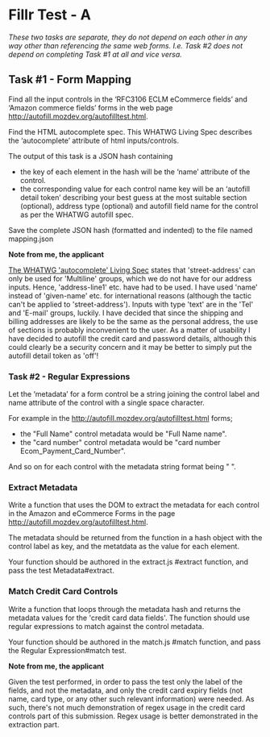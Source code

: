 # Fillr Test - A

_These two tasks are separate, they do not depend on each other in any way other than referencing the same web forms. I.e. Task #2 does not depend on completing Task #1 at all and vice versa._

## Task #1 - Form Mapping

Find all the input controls in the ‘RFC3106 ECLM eCommerce fields’ and ‘Amazon commerce fields’ forms in the web page http://autofill.mozdev.org/autofilltest.html.

Find the HTML autocomplete spec.  This WHATWG Living Spec describes the ‘autocomplete’ attribute of html inputs/controls.

The output of this task is a JSON hash containing

- the key of each element in the hash will be the ‘name’ attribute of the control. 
- the corresponding value for each control name key will be an ‘autofill detail token’ describing your best guess at the most suitable section (optional), address type (optional) and autofill field name for the control as per the WHATWG autofill spec.

Save the complete JSON hash (formatted and indented) to the file named mapping.json

**Note from me, the applicant**

[The WHATWG 'autocomplete' Living Spec](https://html.spec.whatwg.org/#autofill) states that 'street-address' can only be used for 'Multiline' groups, which we do not have for our address inputs. Hence, 'address-line1' etc. have had to be used.
I have used 'name' instead of 'given-name' etc. for international reasons (although the tactic can't be applied to 'street-address').
Inputs with type 'text' are in the 'Tel' and 'E-mail' groups, luckily.
I have decided that since the shipping and billing addresses are likely to be the same as the personal address, the use of sections is probably inconvenient to the user.
As a matter of usability I have decided to autofill the credit card and password details, although this could clearly be a security concern and it may be better to simply put the autofill detail token as 'off'!

### Task #2 - Regular Expressions

Let the ‘metadata’ for a form control be a string joining the control label and name attribute of the control with a single space character.

For example in the http://autofill.mozdev.org/autofilltest.html forms; 

- the "Full Name" control metadata would be "Full Name name". 
- the "card number" control metadata would be "card number Ecom_Payment_Card_Number". 

And so on for each control with the metadata string format being "<label> <name>".

### Extract Metadata

Write a function that uses the DOM to extract the metadata for each control in the Amazon and eCommerce Forms in the page http://autofill.mozdev.org/autofilltest.html.

The metadata should be returned from the function in a hash object with the control label as key, and the metatdata as the value for each element.

Your function should be authored in the extract.js #extract function, and pass the test Metadata#extract.

### Match Credit Card Controls

Write a function that loops through the metadata hash and returns the metadata values for the 'credit card data fields'.  The function should use regular expressions to match against the control metadata.

Your function should be authored in the match.js #match function, and pass the Regular Expression#match test.

**Note from me, the applicant**

Given the test performed, in order to pass the test only the label of the fields, and not the metadata, and only the credit card expiry fields (not name, card type, or any other such relevant information) were needed.
As such, there's not much demonstration of regex usage in the credit card controls part of this submission. Regex usage is better demonstrated in the extraction part.